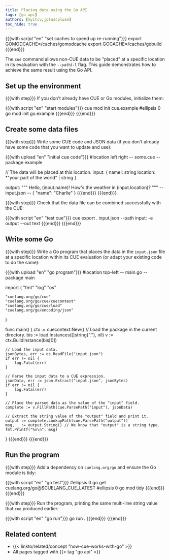 ```yaml
---
title: Placing data using the Go API
tags: [go api]
authors: [myitcv,jpluscplusm]
toc_hide: true
---
```


{{{with _script_ "en" "set caches to speed up re-running"}}}
export GOMODCACHE=/caches/gomodcache
export GOCACHE=/caches/gobuild
{{{end}}}

The `cue` command allows non-CUE data to be "placed" at a specific location in
its evaluation with the `--path`/`-l` flag.
This guide demonstrates how to achieve the same result using the Go API.

## Set up the environment

{{{with step}}}
If you don't already have CUE or Go modules, initialize them:

{{{with script "en" "start modules"}}}
cue mod init cue.example
#ellipsis 0
go mod init go.example
{{{end}}}
{{{end}}}

## Create some data files

{{{with step}}}
Write some CUE code and JSON data
(if you don't already have some code that you want to update and use):

{{{with upload "en" "initial cue code"}}}
#location left right
-- some.cue --
package example

// The data will be placed at this location.
input: {
	name!:    string
	location: *"your part of the world" | string
}

output: """
    Hello, \(input.name)!
    How's the weather in \(input.location)?
    """
-- input.json --
{
    "name": "Charlie"
}
{{{end}}}
{{{end}}}

{{{with step}}}
Check that the data file can be combined successfully with the CUE:

{{{with script "en" "test cue"}}}
cue export . input.json --path input: -e output --out text
{{{end}}}
{{{end}}}

## Write some Go

{{{with step}}}
Write a Go program that places the data in the `input.json` file at a specific
location within its CUE evaluation
(or adapt your existing code to do the same):

{{{with upload "en" "go program"}}}
#location top-left
-- main.go --
package main

import (
	"fmt"
	"log"
	"os"

	"cuelang.org/go/cue"
	"cuelang.org/go/cue/cuecontext"
	"cuelang.org/go/cue/load"
	"cuelang.org/go/encoding/json"
)

func main() {
	ctx := cuecontext.New()
	// Load the package in the current directory.
	bis := load.Instances([]string{"."}, nil)
	v := ctx.BuildInstance(bis[0])

	// Load the input data.
	jsonBytes, err := os.ReadFile("input.json")
	if err != nil {
		log.Fatal(err)
	}

	// Parse the input data to a CUE expression.
	jsonData, err := json.Extract("input.json", jsonBytes)
	if err != nil {
		log.Fatal(err)
	}

	// Place the parsed data as the value of the "input" field.
	complete := v.FillPath(cue.ParsePath("input"), jsonData)

	// Extract the string value of the "output" field and print it.
	output := complete.LookupPath(cue.ParsePath("output"))
	msg, _ := output.String() // We know that "output" is a string type.
	fmt.Printf("%v\n", msg)
}
{{{end}}}
{{{end}}}

## Run the program

{{{with step}}}
Add a dependency on `cuelang.org/go` and ensure the Go module is tidy:

{{{with script "en" "go test"}}}
#ellipsis 0
go get cuelang.org/go@$CUELANG_CUE_LATEST
#ellipsis 0
go mod tidy
{{{end}}}
{{{end}}}

{{{with step}}}
Run the program,
printing the same multi-line string value that `cue` produced earlier:

{{{with script "en" "go run"}}}
go run .
{{{end}}}
{{{end}}}

## Related content

- {{< linkto/related/concept "how-cue-works-with-go" >}}
- All pages tagged with {{< tag "go api" >}}

